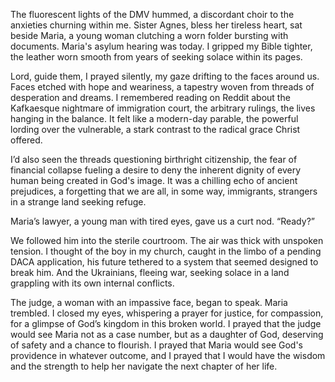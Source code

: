 The fluorescent lights of the DMV hummed, a discordant choir to the anxieties churning within me. Sister Agnes, bless her tireless heart, sat beside Maria, a young woman clutching a worn folder bursting with documents. Maria's asylum hearing was today. I gripped my Bible tighter, the leather worn smooth from years of seeking solace within its pages.

Lord, guide them, I prayed silently, my gaze drifting to the faces around us. Faces etched with hope and weariness, a tapestry woven from threads of desperation and dreams. I remembered reading on Reddit about the Kafkaesque nightmare of immigration court, the arbitrary rulings, the lives hanging in the balance. It felt like a modern-day parable, the powerful lording over the vulnerable, a stark contrast to the radical grace Christ offered.

I’d also seen the threads questioning birthright citizenship, the fear of financial collapse fueling a desire to deny the inherent dignity of every human being created in God's image. It was a chilling echo of ancient prejudices, a forgetting that we are all, in some way, immigrants, strangers in a strange land seeking refuge.

Maria’s lawyer, a young man with tired eyes, gave us a curt nod. “Ready?”

We followed him into the sterile courtroom. The air was thick with unspoken tension. I thought of the boy in my church, caught in the limbo of a pending DACA application, his future tethered to a system that seemed designed to break him. And the Ukrainians, fleeing war, seeking solace in a land grappling with its own internal conflicts.

The judge, a woman with an impassive face, began to speak. Maria trembled. I closed my eyes, whispering a prayer for justice, for compassion, for a glimpse of God’s kingdom in this broken world. I prayed that the judge would see Maria not as a case number, but as a daughter of God, deserving of safety and a chance to flourish. I prayed that Maria would see God's providence in whatever outcome, and I prayed that I would have the wisdom and the strength to help her navigate the next chapter of her life.